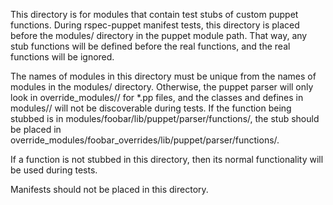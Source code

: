 This directory is for modules that contain test stubs of custom puppet
functions. During rspec-puppet manifest tests, this directory is placed
before the modules/ directory in the puppet module path. That way, any
stub functions will be defined before the real functions, and the real
functions will be ignored.

The names of modules in this directory must be unique from the names of modules
in the modules/ directory. Otherwise, the puppet parser will only look in
override_modules/<name>/ for *.pp files, and the classes and defines in
modules/<name>/ will not be discoverable during tests. If the function being
stubbed is in modules/foobar/lib/puppet/parser/functions/, the stub should be
placed in override_modules/foobar_overrides/lib/puppet/parser/functions/.

If a function is not stubbed in this directory, then its normal
functionality will be used during tests.

Manifests should not be placed in this directory.
